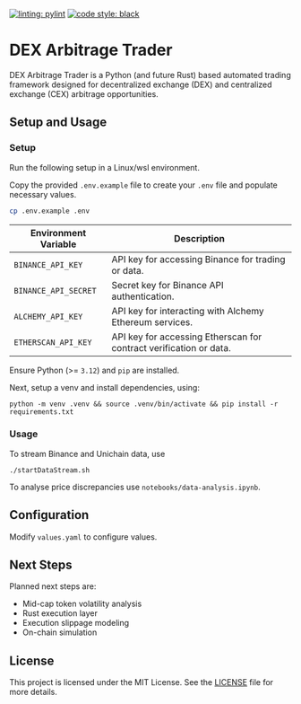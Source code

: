 [![linting: pylint](https://img.shields.io/badge/linting-pylint-yellowgreen)](https://github.com/pylint-dev/pylint)
[![code style: black](https://img.shields.io/badge/code%20style-black-000000.svg)](https://github.com/psf/black)

# DEX Arbitrage Trader

DEX Arbitrage Trader is a Python (and future Rust) based automated trading framework designed for decentralized exchange (DEX) and centralized exchange (CEX) arbitrage opportunities.

## Setup and Usage

### Setup

Run the following setup in a Linux/wsl environment.

Copy the provided `.env.example` file to create your `.env` file and populate necessary values.
```bash
cp .env.example .env
```

| Environment Variable   | Description                                               |
|------------------------|-----------------------------------------------------------|
| `BINANCE_API_KEY`      | API key for accessing Binance for trading or data.        |
| `BINANCE_API_SECRET`   | Secret key for Binance API authentication.                |
| `ALCHEMY_API_KEY`      | API key for interacting with Alchemy Ethereum services.   |
| `ETHERSCAN_API_KEY`    | API key for accessing Etherscan for contract verification or data. |

Ensure Python (>= `3.12`) and `pip` are installed.

Next, setup a venv and install dependencies, using:
```
python -m venv .venv && source .venv/bin/activate && pip install -r requirements.txt
```

### Usage

To stream Binance and Unichain data, use

```
./startDataStream.sh
```

To analyse price discrepancies use `notebooks/data-analysis.ipynb`.

## Configuration

Modify `values.yaml` to configure values.

## Next Steps

Planned next steps are:

- Mid-cap token volatility analysis
- Rust execution layer
- Execution slippage modeling
- On-chain simulation

## License

This project is licensed under the MIT License.
See the [LICENSE](LICENSE) file for more details.
